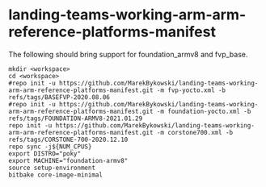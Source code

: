 # landing-teams-working-arm-arm-reference-platforms-manifest

The following should bring support for foundation_armv8 and fvp_base.

```
mkdir <workspace>
cd <workspace>
#repo init -u https://github.com/MarekBykowski/landing-teams-working-arm-arm-reference-platforms-manifest.git -m fvp-yocto.xml -b refs/tags/BASEFVP-2020.08.06
#repo init -u https://github.com/MarekBykowski/landing-teams-working-arm-arm-reference-platforms-manifest.git -m foundation-yocto.xml -b refs/tags/FOUNDATION-ARMV8-2021.01.29
repo init -u https://github.com/MarekBykowski/landing-teams-working-arm-arm-reference-platforms-manifest.git -m corstone700.xml -b refs/tags/CORSTONE-700-2020.12.10
repo sync -j${NUM_CPUS}
export DISTRO="poky"
export MACHINE="foundation-armv8"
source setup-environment
bitbake core-image-minimal
```
